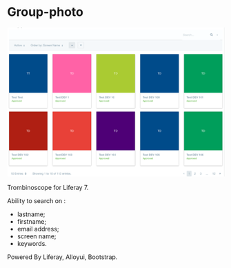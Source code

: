 Group-photo
===========

![Screenshot](https://github.com/glenoir62/gleo-liferay-project/blob/group-photo/Capture%20d%E2%80%99e%CC%81cran%202018-01-18%20a%CC%80%2009.35.22.png)

Trombinoscope for Liferay 7.

Ability to search on :

- lastname;
- firstname;
- email address;
- screen name;
- keywords.

Powered By Liferay, Alloyui, Bootstrap.
